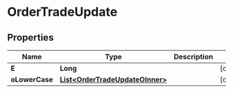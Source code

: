 

# OrderTradeUpdate


## Properties

| Name | Type | Description | Notes |
|------------ | ------------- | ------------- | -------------|
|**E** | **Long** |  |  [optional] |
|**oLowerCase** | [**List&lt;OrderTradeUpdateOInner&gt;**](OrderTradeUpdateOInner.md) |  |  [optional] |




